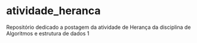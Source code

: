 # atividade_heranca
Repositório dedicado a postagem da atividade de Herança da disciplina de Algoritmos e estrutura de dados 1
